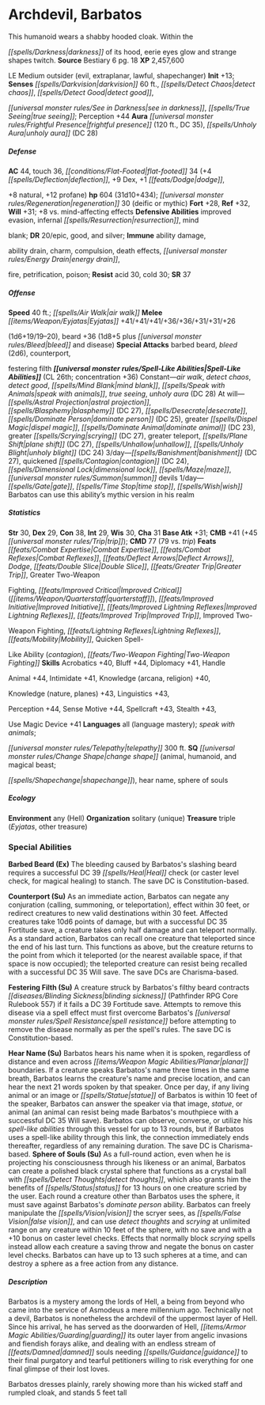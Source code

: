 ﻿---
cssclass: [monsters]

---

# Archdevil, Barbatos
This humanoid wears a shabby hooded cloak. Within the

_[[spells/Darkness|darkness]]_ of its hood, eerie eyes glow and strange shapes twitch.
**Source** Bestiary 6 pg. 18
**XP** 2,457,600

LE Medium outsider (evil, extraplanar, lawful, shapechanger)
**Init** +13; **Senses** _[[spells/Darkvision|darkvision]]_ 60 ft., _[[spells/Detect Chaos|detect chaos]]_, _[[spells/Detect Good|detect good]]_,

_[[universal monster rules/See in Darkness|see in darkness]]_, _[[spells/True Seeing|true seeing]]_; Perception +44
**Aura** _[[universal monster rules/Frightful Presence|frightful presence]]_ (120 ft., DC 35), _[[spells/Unholy Aura|unholy aura]]_ (DC 28)

##### Defense

**AC** 44, touch 36, _[[conditions/Flat-Footed|flat-footed]]_ 34 (+4 _[[spells/Deflection|deflection]]_, +9 Dex, +1 _[[feats/Dodge|dodge]]_,

+8 natural, +12 profane)
**hp** 604 (31d10+434); _[[universal monster rules/Regeneration|regeneration]]_ 30 (deific or mythic)
**Fort** +28, **Ref** +32, **Will** +31; +8 vs. mind-affecting effects
**Defensive Abilities** improved evasion, infernal _[[spells/Resurrection|resurrection]]_, mind

blank; **DR** 20/epic, good, and silver; **Immune** ability damage,

ability drain, charm, compulsion, death effects, _[[universal monster rules/Energy Drain|energy drain]]_,

fire, petrification, poison; **Resist** acid 30, cold 30; **SR** 37

##### Offense
**Speed** 40 ft.; _[[spells/Air Walk|air walk]]_
**Melee** _[[items/Weapon/Eyjatas|Eyjatas]]_ +41/+41/+41/+36/+36/+31/+31/+26

(1d6+19/19–20), beard +36 (1d8+5 plus _[[universal monster rules/Bleed|bleed]]_ and disease)
**Special Attacks** barbed beard, _bleed_ (2d6), counterport,

festering filth
**_[[universal monster rules/Spell-Like Abilities|Spell-Like Abilities]]_** (CL 26th; concentration +36)
Constant—_air walk_, _detect chaos_, _detect good_, _[[spells/Mind Blank|mind blank]]_, _[[spells/Speak with Animals|speak with animals]]_, _true seeing_, _unholy aura_ (DC 28) 
At will—_[[spells/Astral Projection|astral projection]]_, _[[spells/Blasphemy|blasphemy]]_ (DC 27), _[[spells/Desecrate|desecrate]]_, _[[spells/Dominate Person|dominate person]]_ (DC 25), greater _[[spells/Dispel Magic|dispel magic]]_, _[[spells/Dominate Animal|dominate animal]]_ (DC 23), greater _[[spells/Scrying|scrying]]_ (DC 27), greater teleport, _[[spells/Plane Shift|plane shift]]_ (DC 27), _[[spells/Unhallow|unhallow]]_, _[[spells/Unholy Blight|unholy blight]]_ (DC 24) 
3/day—_[[spells/Banishment|banishment]]_ (DC 27), quickened _[[spells/Contagion|contagion]]_ (DC 24), _[[spells/Dimensional Lock|dimensional lock]]_, _[[spells/Maze|maze]]_, _[[universal monster rules/Summon|summon]]_ devils 
1/day—_[[spells/Gate|gate]]_, _[[spells/Time Stop|time stop]]_, _[[spells/Wish|wish]]_ 
 Barbatos can use this ability’s mythic version in his realm

##### Statistics
**Str** 30, **Dex** 29, **Con** 38, **Int** 29, **Wis** 30, **Cha** 31
**Base Atk** +31; **CMB** +41 (+45 _[[universal monster rules/Trip|trip]]_); **CMD** 77 (79 vs. _trip_)
**Feats** _[[feats/Combat Expertise|Combat Expertise]]_, _[[feats/Combat Reflexes|Combat Reflexes]]_, _[[feats/Deflect Arrows|Deflect Arrows]]_, _Dodge_, _[[feats/Double Slice|Double Slice]]_, _[[feats/Greater Trip|Greater Trip]]_, Greater Two-Weapon

Fighting, _[[feats/Improved Critical|Improved Critical]]_ (_[[items/Weapon/Quarterstaff|quarterstaff]]_), _[[feats/Improved Initiative|Improved Initiative]]_, _[[feats/Improved Lightning Reflexes|Improved Lightning Reflexes]]_, _[[feats/Improved Trip|Improved Trip]]_, Improved Two-

Weapon Fighting, _[[feats/Lightning Reflexes|Lightning Reflexes]]_, _[[feats/Mobility|Mobility]]_, Quicken Spell-

Like Ability (_contagion_), _[[feats/Two-Weapon Fighting|Two-Weapon Fighting]]_
**Skills** Acrobatics +40, Bluff +44, Diplomacy +41, Handle

Animal +44, Intimidate +41, Knowledge (arcana, religion) +40,

Knowledge (nature, planes) +43, Linguistics +43,

Perception +44, Sense Motive +44, Spellcraft +43, Stealth +43,

Use Magic Device +41
**Languages** all (language mastery); _speak with animals_;

_[[universal monster rules/Telepathy|telepathy]]_ 300 ft.
**SQ** _[[universal monster rules/Change Shape|change shape]]_ (animal, humanoid, and magical beast;

_[[spells/Shapechange|shapechange]]_), hear name, sphere of souls

##### Ecology

**Environment** any (Hell)
**Organization** solitary (unique)
**Treasure** triple (_Eyjatas_, other treasure)

### Special Abilities

**Barbed Beard (Ex)** The bleeding caused by Barbatos's slashing beard requires a successful DC 39 _[[spells/Heal|Heal]]_ check (or caster level check, for magical healing) to stanch. The save DC is Constitution-based.

**Counterport (Su)** As an immediate action, Barbatos can negate any conjuration (calling, summoning, or teleportation), effect within 30 feet, or redirect creatures to new valid destinations within 30 feet. Affected creatures take 10d6 points of damage, but with a successful DC 35 Fortitude save, a creature takes only half damage and can teleport normally. As a standard action, Barbatos can recall one creature that teleported since the end of his last turn. This functions as above, but the creature returns to the point from which it teleported (or the nearest available space, if that space is now occupied); the teleported creature can resist being recalled with a successful DC 35 Will save. The save DCs are Charisma-based.

**Festering Filth (Su)** A creature struck by Barbatos's filthy beard contracts _[[diseases/Blinding Sickness|blinding sickness]]_ (Pathfinder RPG Core Rulebook 557) if it fails a DC 39 Fortitude save. Attempts to remove this disease via a spell effect must first overcome Barbatos's _[[universal monster rules/Spell Resistance|spell resistance]]_ before attempting to remove the disease normally as per the spell's rules. The save DC is Constitution-based.

**Hear Name (Su)** Barbatos hears his name when it is spoken, regardless of distance and even across _[[items/Weapon Magic Abilities/Planar|planar]]_ boundaries. If a creature speaks Barbatos's name three times in the same breath, Barbatos learns the creature's name and precise location, and can hear the next 21 words spoken by that speaker. Once per day, if any living animal or an image or _[[spells/Statue|statue]]_ of Barbatos is within 10 feet of the speaker, Barbatos can answer the speaker via that image, _statue_, or animal (an animal can resist being made Barbatos's mouthpiece with a successful DC 35 Will save). Barbatos can observe, converse, or utilize his _spell-like abilities_ through this vessel for up to 13 rounds, but if Barbatos uses a spell-like ability through this link, the connection immediately ends thereafter, regardless of any remaining duration. The save DC is Charisma-based.
**Sphere of Souls (Su)** As a full-round action, even when he is projecting his consciousness through his likeness or an animal, Barbatos can create a polished black crystal sphere that functions as a crystal ball with _[[spells/Detect Thoughts|detect thoughts]]_, which also grants him the benefits of _[[spells/Status|status]]_ for 13 hours on one creature scried by the user. Each round a creature other than Barbatos uses the sphere, it must save against Barbatos's _dominate person_ ability. Barbatos can freely manipulate the _[[spells/Vision|vision]]_ the scryer sees, as _[[spells/False Vision|false vision]]_, and can use _detect thoughts_ and _scrying_ at unlimited range on any creature within 10 feet of the sphere, with no save and with a +10 bonus on caster level checks. Effects that normally block _scrying_ spells instead allow each creature a saving throw and negate the bonus on caster level checks. Barbatos can have up to 13 such spheres at a time, and can destroy a sphere as a free action from any distance.

##### Description

Barbatos is a mystery among the lords of Hell, a being from beyond who came into the service of Asmodeus a mere millennium ago. Technically not a devil, Barbatos is nonetheless the archdevil of the uppermost layer of Hell. Since his arrival, he has served as the doorwarden of Hell, _[[items/Armor Magic Abilities/Guarding|guarding]]_ its outer layer from angelic invasions and fiendish forays alike, and dealing with an endless stream of _[[feats/Damned|damned]]_ souls needing _[[spells/Guidance|guidance]]_ to their final purgatory and tearful petitioners willing to risk everything for one final glimpse of their lost loves.

Barbatos dresses plainly, rarely showing more than his wicked staff and rumpled cloak, and stands 5 feet tall